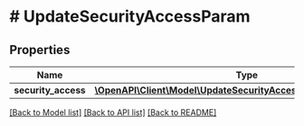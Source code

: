 # # UpdateSecurityAccessParam

## Properties

Name | Type | Description | Notes
------------ | ------------- | ------------- | -------------
**security_access** | [**\OpenAPI\Client\Model\UpdateSecurityAccessParamSecurityAccess**](UpdateSecurityAccessParamSecurityAccess.md) |  | [optional]

[[Back to Model list]](../../README.md#models) [[Back to API list]](../../README.md#endpoints) [[Back to README]](../../README.md)
